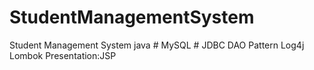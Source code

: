 # StudentManagementSystem
Student Management System 
java #
MySQL #
JDBC DAO Pattern
Log4j
Lombok
Presentation:JSP
